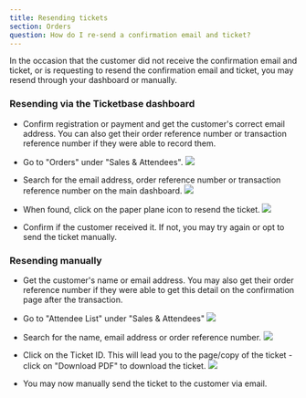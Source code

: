 ```yaml
---
title: Resending tickets
section: Orders
question: How do I re-send a confirmation email and ticket?
---
```


In the occasion that the customer did not receive the confirmation email and ticket, or is requesting to resend the confirmation email and ticket, you may resend through your dashboard or manually.

### Resending via the Ticketbase dashboard

* Confirm registration or payment and get the customer's correct email address. You can also get their order reference number or transaction reference number if they were able to record them.

* Go to "Orders" under "Sales & Attendees".
![](http://i.imgur.com/bsEAQSi.png)

* Search for the email address, order reference number or transaction reference number on the main dashboard. 
![](http://i.imgur.com/TUYyjYO.png)

* When found, click on the paper plane icon to resend the ticket.
![](http://i.imgur.com/OqJsNw8.png)

* Confirm if the customer received it. If not, you may try again or opt to send the ticket manually.

### Resending manually

* Get the customer's name or email address. You may also get their order reference number if they were able to get this detail on the confirmation page after the transaction.

* Go to "Attendee List" under "Sales & Attendees"
![](http://i.imgur.com/srKQNzD.png)

* Search for the name, email address or order reference number.
![](http://i.imgur.com/aB5BmCB.png)

* Click on the Ticket ID. This will lead you to the page/copy of the ticket - click on "Download PDF" to download the ticket.
![](http://i.imgur.com/ZYK5Kyi.png)

* You may now manually send the ticket to the customer via email.



